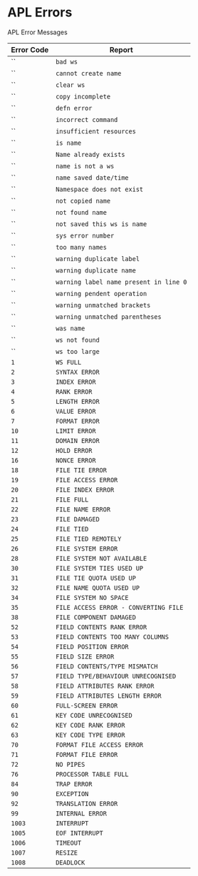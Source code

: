 # APL Errors

APL Error Messages

| Error Code | Report |
| --- | ---  |
| `` | `bad ws` |
| `` | `cannot create name` |
| `` | `clear ws` |
| `` | `copy incomplete` |
| `` | `defn error` |
| `` | `incorrect command` |
| `` | `insufficient resources` |
| `` | `is name` |
| `` | `Name already exists` |
| `` | `name is not a ws` |
| `` | `name saved date/time` |
| `` | `Namespace does not exist` |
| `` | `not copied name` |
| `` | `not found name` |
| `` | `not saved this ws is name` |
| `` | `sys error number` |
| `` | `too many names` |
| `` | `warning duplicate label` |
| `` | `warning duplicate name` |
| `` | `warning label name present in line 0` |
| `` | `warning pendent operation` |
| `` | `warning unmatched brackets` |
| `` | `warning unmatched parentheses` |
| `` | `was name` |
| `` | `ws not found` |
| `` | `ws too large` |
| `1` | `WS FULL` |
| `2` | `SYNTAX ERROR` |
| `3` | `INDEX ERROR` |
| `4` | `RANK ERROR` |
| `5` | `LENGTH ERROR` |
| `6` | `VALUE ERROR` |
| `7` | `FORMAT ERROR` |
| `10` | `LIMIT ERROR` |
| `11` | `DOMAIN ERROR` |
| `12` | `HOLD ERROR` |
| `16` | `NONCE ERROR` |
| `18` | `FILE TIE ERROR` |
| `19` | `FILE ACCESS ERROR` |
| `20` | `FILE INDEX ERROR` |
| `21` | `FILE FULL` |
| `22` | `FILE NAME ERROR` |
| `23` | `FILE DAMAGED` |
| `24` | `FILE TIED` |
| `25` | `FILE TIED REMOTELY` |
| `26` | `FILE SYSTEM ERROR` |
| `28` | `FILE SYSTEM NOT AVAILABLE` |
| `30` | `FILE SYSTEM TIES USED UP` |
| `31` | `FILE TIE QUOTA USED UP` |
| `32` | `FILE NAME QUOTA USED UP` |
| `34` | `FILE SYSTEM NO SPACE` |
| `35` | `FILE ACCESS ERROR - CONVERTING FILE` |
| `38` | `FILE COMPONENT DAMAGED` |
| `52` | `FIELD CONTENTS RANK ERROR` |
| `53` | `FIELD CONTENTS TOO MANY COLUMNS` |
| `54` | `FIELD POSITION ERROR` |
| `55` | `FIELD SIZE ERROR` |
| `56` | `FIELD CONTENTS/TYPE MISMATCH` |
| `57` | `FIELD TYPE/BEHAVIOUR UNRECOGNISED` |
| `58` | `FIELD ATTRIBUTES RANK ERROR` |
| `59` | `FIELD ATTRIBUTES LENGTH ERROR` |
| `60` | `FULL-SCREEN ERROR` |
| `61` | `KEY CODE UNRECOGNISED` |
| `62` | `KEY CODE RANK ERROR` |
| `63` | `KEY CODE TYPE ERROR` |
| `70` | `FORMAT FILE ACCESS ERROR` |
| `71` | `FORMAT FILE ERROR` |
| `72` | `NO PIPES` |
| `76` | `PROCESSOR TABLE FULL` |
| `84` | `TRAP ERROR` |
| `90` | `EXCEPTION` |
| `92` | `TRANSLATION ERROR` |
| `99` | `INTERNAL ERROR` |
| `1003` | `INTERRUPT` |
| `1005` | `EOF INTERRUPT` |
| `1006` | `TIMEOUT` |
| `1007` | `RESIZE` |
| `1008` | `DEADLOCK` |
